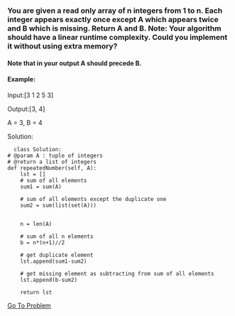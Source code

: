 ### You are given a read only array of n integers from 1 to n. Each integer appears exactly once except A which appears twice and B which is missing. Return A and B. Note: Your algorithm should have a linear runtime complexity. Could you implement it without using extra memory?

#### Note that in your output A should precede B.

#### Example:

Input:[3 1 2 5 3] 

Output:[3, 4] 

A = 3, B = 4


Solution:

      class Solution:
    # @param A : tuple of integers
    # @return a list of integers
    def repeatedNumber(self, A):
        lst = []
        # sum of all elements
        sum1 = sum(A)
        
        # sum of all elements except the duplicate one
        sum2 = sum(list(set(A)))
        
        
        n = len(A)
        
        # sum of all n elements
        b = n*(n+1)//2
        
        # get duplicate element
        lst.append(sum1-sum2)
        
        # get missing element as subtracting from sum of all elements
        lst.append(b-sum2)
        
        return lst
        
[Go To Problem](https://www.interviewbit.com/problems/repeat-and-missing-number-array/)
